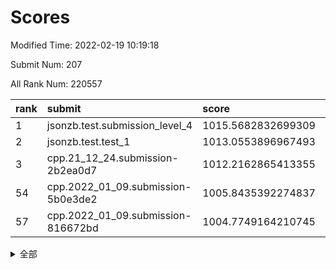 # Scores

Modified Time: 2022-02-19 10:19:18

Submit Num: 207

All Rank Num: 220557

| rank |               submit               |       score        |       sigma        | pk_num |
| :--- | :--------------------------------- | :----------------- | :----------------- | :----- |
| 1    | jsonzb.test.submission_level_4     | 1015.5682832699309 | 0.8696496092315769 | 4262   |
| 2    | jsonzb.test.test_1                 | 1013.0553896967493 | 0.8154804140926223 | 4257   |
| 3    | cpp.21_12_24.submission-2b2ea0d7   | 1012.2162865413355 | 0.7769762070719043 | 4267   |
| 54   | cpp.2022_01_09.submission-5b0e3de2 | 1005.8435392274837 | 0.7229052421104263 | 4265   |
| 57   | cpp.2022_01_09.submission-816672bd | 1004.7749164210745 | 0.7191456622408663 | 4265   |


<details>
<summary>全部</summary>

| rank |                 submit                 |       score        |       sigma        | pk_num |
| :--- | :------------------------------------- | :----------------- | :----------------- | :----- |
| 1    | jsonzb.test.submission_level_4         | 1015.5682832699309 | 0.8696496092315769 | 4262   |
| 2    | jsonzb.test.test_1                     | 1013.0553896967493 | 0.8154804140926223 | 4257   |
| 3    | cpp.21_12_24.submission-2b2ea0d7       | 1012.2162865413355 | 0.7769762070719043 | 4267   |
| 4    | gobigger.level_3.submission_level_3_19 | 1011.411530819354  | 0.7881441591478433 | 4261   |
| 5    | gobigger.level_3.submission_level_3_4  | 1011.2153274362537 | 0.7696564089167088 | 4261   |
| 6    | gobigger.level_3.submission_level_3_2  | 1011.1679332071167 | 0.7966352466632967 | 4266   |
| 7    | gobigger.level_3.submission_level_3_32 | 1011.0140210191647 | 0.7715853555247988 | 4265   |
| 8    | gobigger.level_3.submission_level_3_25 | 1010.9574200340311 | 0.7570246461304118 | 4260   |
| 9    | gobigger.level_3.submission_level_3_15 | 1010.8822164396462 | 0.7874796211655521 | 4258   |
| 10   | gobigger.level_3.submission_level_3_12 | 1010.7185603990323 | 0.7422735146749242 | 4261   |
| 11   | gobigger.level_3.submission_level_3_10 | 1010.7058798939966 | 0.7674075385704348 | 4258   |
| 12   | gobigger.level_3.submission_level_3_47 | 1010.6610237453809 | 0.7522088925935192 | 4258   |
| 13   | gobigger.level_3.submission_level_3_27 | 1010.6304021000218 | 0.786151808218323  | 4262   |
| 14   | gobigger.level_3.submission_level_3_35 | 1010.5675869939324 | 0.766735999119983  | 4262   |
| 15   | gobigger.level_3.submission_level_3_22 | 1010.5628775053245 | 0.7598152782594929 | 4263   |
| 16   | gobigger.level_3.submission_level_3_17 | 1010.4993519872573 | 0.7642459293381566 | 4262   |
| 17   | gobigger.level_3.submission_level_3_7  | 1010.4922985323819 | 0.7742871881823181 | 4262   |
| 18   | gobigger.level_3.submission_level_3_36 | 1010.4274340996768 | 0.738110794552925  | 4263   |
| 19   | gobigger.level_3.submission_level_3_48 | 1010.407365202742  | 0.7662621928234705 | 4263   |
| 20   | gobigger.level_3.submission_level_3_14 | 1010.3237147521788 | 0.7396102528575886 | 4266   |
| 21   | gobigger.level_3.submission_level_3_46 | 1010.3152907204208 | 0.7730203784653755 | 4261   |
| 22   | gobigger.level_3.submission_level_3_29 | 1010.1633064761862 | 0.7298452666965175 | 4263   |
| 23   | gobigger.level_3.submission_level_3_33 | 1010.1453216362464 | 0.7758635263471622 | 4261   |
| 24   | gobigger.level_3.submission_level_3_1  | 1010.1401800144871 | 0.7629195260960464 | 4261   |
| 25   | gobigger.level_3.submission_level_3_8  | 1010.1397246538518 | 0.7593651389902848 | 4265   |
| 26   | gobigger.level_3.submission_level_3_37 | 1010.1162205659263 | 0.754178423419764  | 4265   |
| 27   | gobigger.level_3.submission_level_3_45 | 1009.923245471727  | 0.7588390734250177 | 4260   |
| 28   | gobigger.level_3.submission_level_3_13 | 1009.8552609646761 | 0.7695199395106871 | 4260   |
| 29   | gobigger.level_3.submission_level_3_6  | 1009.8461065133384 | 0.7525084039010909 | 4263   |
| 30   | gobigger.level_3.submission_level_3_5  | 1009.8253648741131 | 0.7732033261653825 | 4266   |
| 31   | gobigger.level_3.submission_level_3_44 | 1009.8236715101597 | 0.7674880666094487 | 4259   |
| 32   | gobigger.level_3.submission_level_3_34 | 1009.7152289301473 | 0.7333064665420715 | 4261   |
| 33   | gobigger.level_3.submission_level_3_9  | 1009.6996086843393 | 0.7753046814236071 | 4265   |
| 34   | gobigger.level_3.submission_level_3_16 | 1009.669621512345  | 0.7516685305305617 | 4259   |
| 35   | gobigger.level_3.submission_level_3_21 | 1009.6475351098362 | 0.7655850805470775 | 4260   |
| 36   | gobigger.level_3.submission_level_3_43 | 1009.6414827909007 | 0.7416848924224129 | 4264   |
| 37   | gobigger.level_3.submission_level_3_0  | 1009.6251869638689 | 0.7638088783554015 | 4264   |
| 38   | gobigger.level_3.submission_level_3_49 | 1009.5500019516625 | 0.7540926325453187 | 4259   |
| 39   | gobigger.level_3.submission_level_3_39 | 1009.5358777983942 | 0.7494257136005084 | 4263   |
| 40   | gobigger.level_3.submission_level_3_26 | 1009.4953125222066 | 0.7522397899938865 | 4261   |
| 41   | gobigger.level_3.submission_level_3_11 | 1009.4834997576318 | 0.7455619622816815 | 4265   |
| 42   | gobigger.level_3.submission_level_3_23 | 1009.3768170510124 | 0.7243600822817929 | 4263   |
| 43   | gobigger.level_3.submission_level_3_42 | 1009.2446564993664 | 0.7342990770335133 | 4263   |
| 44   | gobigger.level_3.submission_level_3_30 | 1009.2269782152979 | 0.7358179552555962 | 4268   |
| 45   | gobigger.level_3.submission_level_3_38 | 1009.2110057575833 | 0.7628252718478449 | 4263   |
| 46   | gobigger.level_3.submission_level_3_40 | 1009.2049686347378 | 0.75419460019943   | 4262   |
| 47   | gobigger.level_3.submission_level_3_41 | 1009.1422167088032 | 0.7567488241874843 | 4261   |
| 48   | gobigger.level_3.submission_level_3_28 | 1009.0628134533675 | 0.7651531613342252 | 4265   |
| 49   | gobigger.level_3.submission_level_3_31 | 1009.040545762428  | 0.7495573128044538 | 4262   |
| 50   | gobigger.level_3.submission_level_3_24 | 1008.8731345416327 | 0.7641973398154962 | 4261   |
| 51   | gobigger.level_3.submission_level_3_18 | 1008.6928767691271 | 0.7444184344744784 | 4258   |
| 52   | gobigger.level_3.submission_level_3_3  | 1008.3439217335102 | 0.7409334720574653 | 4258   |
| 53   | gobigger.level_3.submission_level_3_20 | 1008.2341473429256 | 0.7465976252943806 | 4262   |
| 54   | cpp.2022_01_09.submission-5b0e3de2     | 1005.8435392274837 | 0.7229052421104263 | 4265   |
| 55   | gobigger.level_1.submission_level_1_43 | 1005.3508135612155 | 0.7250122686347966 | 4256   |
| 56   | gobigger.level_1.submission_level_1_36 | 1004.8525987527295 | 0.7121821629168638 | 4260   |
| 57   | cpp.2022_01_09.submission-816672bd     | 1004.7749164210745 | 0.7191456622408663 | 4265   |
| 58   | gobigger.level_1.submission_level_1_34 | 1004.5855378578008 | 0.7220956635909529 | 4261   |
| 59   | gobigger.level_1.submission_level_1_42 | 1004.5070500772912 | 0.723589481513746  | 4264   |
| 60   | gobigger.level_1.submission_level_1_45 | 1004.4856244431608 | 0.718954672915698  | 4258   |
| 61   | gobigger.level_1.submission_level_1_7  | 1004.4756690146531 | 0.7176446135367421 | 4267   |
| 62   | gobigger.level_1.submission_level_1_21 | 1004.4260610010223 | 0.7189554403442117 | 4263   |
| 63   | gobigger.level_1.submission_level_1_26 | 1004.3809658324014 | 0.7061719772805264 | 4263   |
| 64   | gobigger.level_1.submission_level_1_23 | 1004.2102066472289 | 0.7217636985122181 | 4266   |
| 65   | gobigger.level_1.submission_level_1_0  | 1004.1510280759343 | 0.7205951827704332 | 4263   |
| 66   | gobigger.level_1.submission_level_1_46 | 1004.0180831182358 | 0.7214749755093187 | 4261   |
| 67   | gobigger.level_1.submission_level_1_38 | 1003.9811282058547 | 0.7119638625363727 | 4261   |
| 68   | gobigger.level_1.submission_level_1_20 | 1003.8403795703546 | 0.7162236088186891 | 4266   |
| 69   | gobigger.level_1.submission_level_1_15 | 1003.8148287020026 | 0.7112110432885407 | 4263   |
| 70   | gobigger.level_1.submission_level_1_25 | 1003.7162300492207 | 0.7219631111438907 | 4260   |
| 71   | gobigger.level_1.submission_level_1_37 | 1003.6437763297994 | 0.7098024149834169 | 4259   |
| 72   | gobigger.level_1.submission_level_1_10 | 1003.6066460613172 | 0.7150070854264069 | 4260   |
| 73   | gobigger.level_1.submission_level_1_30 | 1003.5712249872345 | 0.697540382226423  | 4262   |
| 74   | gobigger.level_1.submission_level_1_40 | 1003.5391056301412 | 0.7256730038816706 | 4262   |
| 75   | gobigger.level_1.submission_level_1_17 | 1003.5341962990179 | 0.7202664101618979 | 4261   |
| 76   | gobigger.level_1.submission_level_1_1  | 1003.5303660126799 | 0.7090481656356397 | 4256   |
| 77   | gobigger.level_1.submission_level_1_29 | 1003.5020857521253 | 0.7257481851088607 | 4258   |
| 78   | gobigger.level_1.submission_level_1_32 | 1003.2722934837203 | 0.7168528198509522 | 4259   |
| 79   | gobigger.level_1.submission_level_1_8  | 1003.2574608103203 | 0.7128183211527317 | 4268   |
| 80   | gobigger.level_1.submission_level_1_31 | 1003.2547790206299 | 0.7179199380989324 | 4267   |
| 81   | gobigger.level_1.submission_level_1_6  | 1003.2494060047721 | 0.7129548700701688 | 4258   |
| 82   | gobigger.level_1.submission_level_1_3  | 1003.1964651370015 | 0.7139692679228826 | 4259   |
| 83   | gobigger.level_1.submission_level_1_41 | 1003.1897571082376 | 0.7051974528684827 | 4260   |
| 84   | gobigger.level_1.submission_level_1_18 | 1003.1274639160496 | 0.7015949061504102 | 4263   |
| 85   | gobigger.level_1.submission_level_1_11 | 1003.0595921470551 | 0.7155687373330771 | 4257   |
| 86   | gobigger.level_1.submission_level_1_24 | 1003.047747366753  | 0.7245176690268602 | 4258   |
| 87   | gobigger.level_1.submission_level_1_28 | 1003.0200019409476 | 0.7145665779913839 | 4266   |
| 88   | gobigger.level_1.submission_level_1_16 | 1003.0070988542541 | 0.7175461248943941 | 4260   |
| 89   | gobigger.level_1.submission_level_1_9  | 1002.9954188309923 | 0.7194257399998981 | 4260   |
| 90   | gobigger.level_1.submission_level_1_22 | 1002.9630994237372 | 0.7148213690313737 | 4265   |
| 91   | gobigger.level_1.submission_level_1_44 | 1002.8888876247646 | 0.7098677797715869 | 4264   |
| 92   | gobigger.level_1.submission_level_1_2  | 1002.8852151828806 | 0.708949254770575  | 4263   |
| 93   | gobigger.level_1.submission_level_1_39 | 1002.7997243522584 | 0.7171079658069176 | 4262   |
| 94   | gobigger.level_1.submission_level_1_12 | 1002.794695129052  | 0.7156763717863702 | 4266   |
| 95   | gobigger.level_1.submission_level_1_5  | 1002.7273354931203 | 0.718027100354789  | 4265   |
| 96   | gobigger.level_1.submission_level_1_47 | 1002.6789023981303 | 0.7281176578044538 | 4254   |
| 97   | gobigger.level_1.submission_level_1_33 | 1002.5006521922578 | 0.709241380105354  | 4264   |
| 98   | gobigger.level_1.submission_level_1_27 | 1002.4993982159408 | 0.7133252650292641 | 4262   |
| 99   | gobigger.level_1.submission_level_1_13 | 1002.4984019801013 | 0.7252113049642259 | 4260   |
| 100  | gobigger.level_1.submission_level_1_35 | 1002.483267887292  | 0.7117882414835536 | 4261   |
| 101  | gobigger.level_1.submission_level_1_48 | 1002.2497654274243 | 0.7221376336939364 | 4263   |
| 102  | gobigger.level_1.submission_level_1_14 | 1002.2459578718468 | 0.715986976750766  | 4261   |
| 103  | gobigger.level_1.submission_level_1_49 | 1002.0917719979777 | 0.7170202422804041 | 4262   |
| 104  | gobigger.level_1.submission_level_1_19 | 1001.5541193341444 | 0.7057411544871444 | 4262   |
| 105  | gobigger.level_1.submission_level_1_4  | 1000.9263722019136 | 0.7115271807686822 | 4260   |
| 106  | gobigger.random.submission_random_21   | 997.7853995246803  | 0.7026567926824246 | 4265   |
| 107  | gobigger.random.submission_random_14   | 997.545294451138   | 0.7066048722125382 | 4261   |
| 108  | gobigger.random.submission_random_38   | 997.3316786102184  | 0.7077119962738272 | 4264   |
| 109  | gobigger.random.submission_random_41   | 997.1862659388936  | 0.7026459791458832 | 4258   |
| 110  | gobigger.random.submission_random_17   | 997.0497150850495  | 0.7077755015340457 | 4261   |
| 111  | gobigger.random.submission_random_37   | 996.9483196552743  | 0.7176115474919985 | 4264   |
| 112  | gobigger.random.submission_random_9    | 996.8363719273709  | 0.7097516121627329 | 4263   |
| 113  | gobigger.random.submission_random_48   | 996.6159871853935  | 0.7082705035293323 | 4265   |
| 114  | gobigger.random.submission_random_35   | 996.5379689073202  | 0.7082786264639287 | 4270   |
| 115  | gobigger.random.submission_random_13   | 996.4709909803015  | 0.7226999388774112 | 4260   |
| 116  | gobigger.random.submission_random_10   | 996.413466076361   | 0.714735264641339  | 4264   |
| 117  | gobigger.random.submission_random_47   | 996.3019481587523  | 0.696423587477229  | 4258   |
| 118  | gobigger.random.submission_random_34   | 996.2965496826914  | 0.725763340472049  | 4261   |
| 119  | gobigger.random.submission_random_49   | 996.2469172293964  | 0.7076346821750676 | 4265   |
| 120  | gobigger.random.submission_random_7    | 996.2330270709679  | 0.7081295081448454 | 4264   |
| 121  | gobigger.random.submission_random_44   | 996.2120695941945  | 0.7115318913556454 | 4261   |
| 122  | gobigger.random.submission_random_23   | 996.1494352004921  | 0.7086389577657582 | 4258   |
| 123  | gobigger.random.submission_random_28   | 996.1209980839933  | 0.7201843938510848 | 4266   |
| 124  | gobigger.random.submission_random_3    | 996.0743286934418  | 0.7035644723764157 | 4259   |
| 125  | gobigger.random.submission_random_46   | 996.0533305776412  | 0.7084856235007315 | 4266   |
| 126  | gobigger.random.submission_random_6    | 996.0151380943562  | 0.7267059032368344 | 4259   |
| 127  | gobigger.random.submission_random_12   | 996.0064398331774  | 0.7207606739291598 | 4259   |
| 128  | gobigger.random.submission_random_5    | 995.9757274208916  | 0.7151078376315699 | 4262   |
| 129  | gobigger.random.submission_random_40   | 995.8937824409362  | 0.7106542309345921 | 4260   |
| 130  | gobigger.random.submission_random_45   | 995.8681922014758  | 0.7123206596225042 | 4261   |
| 131  | gobigger.random.submission_random_39   | 995.8302444915524  | 0.7039039366624329 | 4253   |
| 132  | gobigger.random.submission_random_33   | 995.8082350366951  | 0.7214251088952723 | 4262   |
| 133  | gobigger.random.submission_random_36   | 995.7825002255613  | 0.7029421802817132 | 4256   |
| 134  | gobigger.random.submission_random_1    | 995.7305385468152  | 0.7059940086451457 | 4263   |
| 135  | gobigger.random.submission_random_42   | 995.7141213812987  | 0.7201174697936423 | 4260   |
| 136  | gobigger.random.submission_random_11   | 995.6939721560392  | 0.7272152529650583 | 4262   |
| 137  | gobigger.random.submission_random_16   | 995.6071631400738  | 0.7250304679553352 | 4264   |
| 138  | gobigger.random.submission_random_19   | 995.5955059406803  | 0.7071799871969094 | 4265   |
| 139  | gobigger.random.submission_random_25   | 995.5074629077532  | 0.7267473571711236 | 4262   |
| 140  | gobigger.random.submission_random_29   | 995.4969955782034  | 0.7082106124203837 | 4265   |
| 141  | gobigger.random.submission_random_27   | 995.4904577588102  | 0.7008277904098353 | 4264   |
| 142  | gobigger.random.submission_random_30   | 995.4700292438259  | 0.7196978944806238 | 4261   |
| 143  | gobigger.random.submission_random_26   | 995.469022263055   | 0.7227818152631236 | 4263   |
| 144  | gobigger.random.submission_random_18   | 995.3683711832355  | 0.7089715876412739 | 4259   |
| 145  | gobigger.random.submission_random_20   | 995.364914761069   | 0.7188182541766003 | 4259   |
| 146  | gobigger.random.submission_random_2    | 995.3361918958096  | 0.7204168747424415 | 4256   |
| 147  | gobigger.random.submission_random_15   | 995.1282568912761  | 0.7142437180659107 | 4255   |
| 148  | gobigger.random.submission_random_24   | 995.0586264307752  | 0.7365880877399674 | 4268   |
| 149  | gobigger.random.submission_random_32   | 994.9893930550191  | 0.6977223494798882 | 4261   |
| 150  | gobigger.random.submission_random_22   | 994.9665404351966  | 0.7025338133254772 | 4265   |
| 151  | gobigger.random.submission_random_4    | 994.8859911106256  | 0.7047835004222357 | 4260   |
| 152  | gobigger.random.submission_random_8    | 994.7810544727456  | 0.7188708318165876 | 4258   |
| 153  | gobigger.level_2.submission_level_2_17 | 994.6746625030419  | 0.7250854234368811 | 4266   |
| 154  | gobigger.random.submission_random_31   | 994.4362190349489  | 0.7219378163149305 | 4266   |
| 155  | gobigger.random.submission_random_43   | 994.4321673913591  | 0.7172704327884143 | 4263   |
| 156  | gobigger.random.submission_random_0    | 994.3044089063843  | 0.7077225115504949 | 4264   |
| 157  | gobigger.level_2.submission_level_2_13 | 994.0562809780134  | 0.724260485386556  | 4263   |
| 158  | gobigger.level_2.submission_level_2_38 | 993.9310244032067  | 0.7308104389233891 | 4260   |
| 159  | gobigger.level_2.submission_level_2_6  | 993.562824081137   | 0.7309039917801402 | 4260   |
| 160  | gobigger.level_2.submission_level_2_11 | 993.3837878661514  | 0.7369478854142113 | 4259   |
| 161  | gobigger.level_2.submission_level_2_10 | 993.1459461276646  | 0.7419594984618938 | 4261   |
| 162  | gobigger.level_2.submission_level_2_26 | 993.039809450413   | 0.7278769866679764 | 4265   |
| 163  | gobigger.level_2.submission_level_2_24 | 993.032534754192   | 0.7510019583238792 | 4265   |
| 164  | gobigger.level_2.submission_level_2_41 | 993.0292256582422  | 0.7533395050655234 | 4263   |
| 165  | gobigger.level_2.submission_level_2_12 | 992.9668311122877  | 0.7415568862737713 | 4267   |
| 166  | gobigger.level_2.submission_level_2_30 | 992.9202390493072  | 0.7508082305675914 | 4260   |
| 167  | gobigger.level_2.submission_level_2_39 | 992.8138140510156  | 0.7411596615945223 | 4266   |
| 168  | gobigger.level_2.submission_level_2_27 | 992.6779015227736  | 0.7410529097419659 | 4263   |
| 169  | gobigger.level_2.submission_level_2_7  | 992.461410131835   | 0.7420919034526663 | 4256   |
| 170  | gobigger.level_2.submission_level_2_23 | 992.385537249809   | 0.7257588666879058 | 4267   |
| 171  | gobigger.level_2.submission_level_2_45 | 992.2925756318257  | 0.7383804305109508 | 4262   |
| 172  | gobigger.level_2.submission_level_2_37 | 992.2682810590904  | 0.7486859171557649 | 4260   |
| 173  | gobigger.level_2.submission_level_2_29 | 992.251269786163   | 0.7444499435144989 | 4264   |
| 174  | gobigger.level_2.submission_level_2_19 | 992.1902295174364  | 0.7306906975575527 | 4266   |
| 175  | gobigger.level_2.submission_level_2_0  | 992.178186229185   | 0.7470743452201664 | 4262   |
| 176  | gobigger.level_2.submission_level_2_33 | 992.1539715989578  | 0.7665857667237316 | 4259   |
| 177  | gobigger.level_2.submission_level_2_4  | 992.1189746743015  | 0.7415170618135656 | 4263   |
| 178  | gobigger.level_2.submission_level_2_3  | 992.100982092436   | 0.7518008919020079 | 4268   |
| 179  | gobigger.level_2.submission_level_2_16 | 991.9917891477465  | 0.74631674868044   | 4262   |
| 180  | gobigger.level_2.submission_level_2_46 | 991.9682921228725  | 0.7534159675259133 | 4264   |
| 181  | gobigger.level_2.submission_level_2_18 | 991.8764180804743  | 0.7440094578724185 | 4263   |
| 182  | gobigger.level_2.submission_level_2_44 | 991.8018418315614  | 0.7344950037258637 | 4258   |
| 183  | gobigger.level_2.submission_level_2_47 | 991.7769585734738  | 0.7406327520082806 | 4262   |
| 184  | gobigger.level_2.submission_level_2_40 | 991.7769460860624  | 0.7369227868418544 | 4263   |
| 185  | gobigger.level_2.submission_level_2_20 | 991.7622457308483  | 0.7833713722321003 | 4267   |
| 186  | gobigger.level_2.submission_level_2_21 | 991.7150542175744  | 0.7126158848425364 | 4260   |
| 187  | gobigger.level_2.submission_level_2_2  | 991.7144232316082  | 0.748382154112353  | 4260   |
| 188  | gobigger.level_2.submission_level_2_1  | 991.6330193148299  | 0.7661103551371311 | 4262   |
| 189  | gobigger.level_2.submission_level_2_34 | 991.5893574430228  | 0.7593838293049373 | 4267   |
| 190  | gobigger.level_2.submission_level_2_22 | 991.506614409964   | 0.758658614342757  | 4262   |
| 191  | gobigger.level_2.submission_level_2_49 | 991.4955085083195  | 0.775504258755786  | 4260   |
| 192  | gobigger.level_2.submission_level_2_32 | 991.4009062138384  | 0.7477161405155827 | 4263   |
| 193  | gobigger.level_2.submission_level_2_15 | 991.3498451654195  | 0.7344345808993422 | 4261   |
| 194  | gobigger.level_2.submission_level_2_31 | 991.2698545994583  | 0.7523393179649068 | 4261   |
| 195  | gobigger.level_2.submission_level_2_8  | 991.2323519517956  | 0.7711365068387254 | 4263   |
| 196  | gobigger.level_2.submission_level_2_42 | 991.192996276021   | 0.7464868573767381 | 4261   |
| 197  | gobigger.level_2.submission_level_2_9  | 991.1249153764855  | 0.7726487213310478 | 4265   |
| 198  | gobigger.level_2.submission_level_2_28 | 990.9460905001904  | 0.7596438726347866 | 4265   |
| 199  | gobigger.level_2.submission_level_2_43 | 990.9111990160166  | 0.7647270910453086 | 4263   |
| 200  | gobigger.level_2.submission_level_2_25 | 990.8794103337672  | 0.742023686293109  | 4258   |
| 201  | gobigger.level_2.submission_level_2_48 | 990.8754836355043  | 0.7642357775776156 | 4259   |
| 202  | gobigger.level_2.submission_level_2_36 | 990.6895444707235  | 0.7610593924380067 | 4258   |
| 203  | gobigger.level_2.submission_level_2_5  | 990.6089403760317  | 0.7546015941505197 | 4263   |
| 204  | gobigger.level_2.submission_level_2_35 | 990.3505990445163  | 0.7888530528502246 | 4263   |
| 205  | gobigger.level_2.submission_level_2_14 | 990.1123243509375  | 0.7557049010527124 | 4264   |
| 206  | gobigger.none.submission_none_1        | 979.44597581621    | 1.1950383934037705 | 4260   |
| 207  | gobigger.none.submission_none_0        | 977.6605446224567  | 1.330419886991722  | 4264   |

</details>